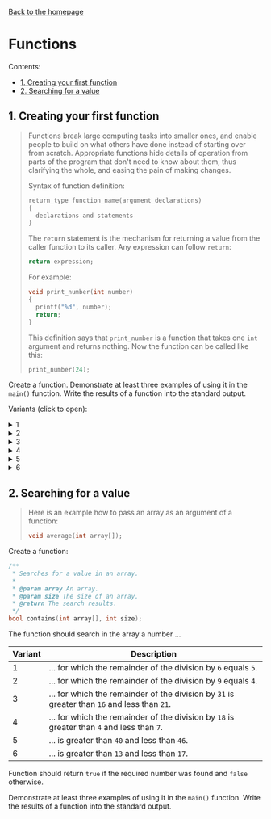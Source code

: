 [Back to the homepage](../README.md)

# Functions

Contents:
- [1. Creating your first function](#1-creating-your-first-function)
- [2. Searching for a value](#2-searching-for-a-value)

## 1. Creating your first function

> Functions break large computing tasks into smaller ones, and enable people to build on what others have done instead of starting over from scratch. Appropriate functions hide details of operation from parts of the program that don't need to know about them, thus clarifying the whole, and easing the pain of making changes.
>
> Syntax of function definition:
>
> ```c
> return_type function_name(argument_declarations)
> {
>   declarations and statements
> }
> ```
>
> The `return` statement is the mechanism for returning a value from the caller function to its caller. Any expression can follow `return`:
>
> ```c
> return expression;
> ```
>
> For example:
>
> ```c
> void print_number(int number)
> {
>   printf("%d", number);
>   return;
> }
> ```
>
> This definition says that `print_number` is a function that takes one `int` argument and returns nothing. Now the function can be called like this:
>
> ```c
> print_number(24);
> ```

Create a function. Demonstrate at least three examples of using it in the `main()` function. Write the results of a function into the standard output.

Variants (click to open):

<details>
<summary>1</summary>
<hr>

```c
/**
 * Calculates the absolute value of a number.
 *
 * @param number A number.
 * @return The absolute value.
 */
double abs(double number);
```

<hr>
</details>

<details>
<summary>2</summary>
<hr>

```c
/**
 * Calculates the result of raising a number to a power.
 *
 * @param base A number.
 * @param exponent An exponent.
 * @return The result of raising a number to a power.
 */
double pow(double base, int exponent);
```

<hr>
</details>

<details>
<summary>3</summary>
<hr>

```c
/**
 * Calculates the multiplication of two numbers.
 *
 * @param left First number.
 * @param right Second number.
 * @return The result of a multiplication.
 */
double mul(double left, double right);
```

<hr>
</details>

<details>
<summary>4</summary>
<hr>

```c
/**
 * Calculates the result of dividing the first number by the second.
 *
 * @param left First number.
 * @param right Second number.
 * @return The result of a division.
 */
double div(double left, double right);
```

<hr>
</details>

<details>
<summary>5</summary>
<hr>

```c
/**
 * Calculates the sum of two numbers.
 *
 * @param left First number.
 * @param right Second number.
 * @return The result of a sum.
 */
double sum(double left, double right);
```

<hr>
</details>

<details>
<summary>6</summary>
<hr>

```c
/**
 * Calculates the result of subtraction of the second number from the first.
 *
 * @param left First number.
 * @param right Second number.
 * @return The result of a subtraction.
 */
double sub(double left, double right);
```

<hr>
</details>

## 2. Searching for a value

> Here is an example how to pass an array as an argument of a function:
>
> ```c
> void average(int array[]);
> ```

Create a function:

```c
/**
 * Searches for a value in an array.
 *
 * @param array An array.
 * @param size The size of an array.
 * @return The search results.
 */
bool contains(int array[], int size);
```

The function should search in the array a number ...

| Variant | Description                                                                                  |
| ------- | -------------------------------------------------------------------------------------------- |
| 1       | ... for which the remainder of the division by `6` equals `5`.                               |
| 2       | ... for which the remainder of the division by `9` equals `4`.                               |
| 3       | ... for which the remainder of the division by `31` is greater than `16` and less than `21`. |
| 4       | ... for which the remainder of the division by `18` is greater than `4` and less than `7`.   |
| 5       | ... is greater than `40` and less than `46`.                                                 |
| 6       | ... is greater than `13` and less than `17`.                                                 |

Function should return `true` if the required number was found and `false` otherwise.

Demonstrate at least three examples of using it in the `main()` function. Write the results of a function into the standard output.